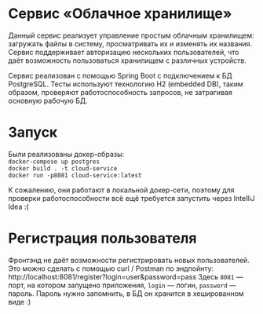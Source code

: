 # Сервис «Облачное хранилище»

Данный сервис реализует управление простым облачным хранилищем: загружать файлы в систему, просматривать их и изменять их названия. Сервис поддерживает авторизацию нескольких пользователей, что даёт возможность пользоваться хранилищем с различных устройств.

Сервис реализован с помощью Spring Boot с подключением к БД PostgreSQL. Тесты используют технологию H2 (embedded DB), таким образом, проверяют работоспособность запросов, не затрагивая основную рабочую БД.

# Запуск
Были реализованы докер-образы:
<br />
`docker-compose up postgres`
<br />
`docker build . -t cloud-service`
<br />
`docker run -p8081 cloud-service:latest`


К сожалению, они работают в локальной докер-сети, поэтому для проверки работоспособности всё ещё требуется запустить через IntelliJ Idea :(

# Регистрация пользователя
Фронтэнд не даёт возможности регистрировать новых пользователей. Это можно сделать с помощью curl / Postman по эндпойнту:
http://localhost:8081/register?login=user&password=pass
Здесь `8081` — порт, на котором запущено приложения, `login` — логин, `password` — пароль. Пароль нужно запомнить, в БД он хранится в хешированном виде :)